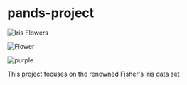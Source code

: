 # pands-project

![Iris Flowers](https://live.staticflickr.com/4394/36510319911_38f7e413ab_n.jpg)

![Flower](https://www.istockphoto.com/photo/purple-iris-flowers-with-water-drops-from-the-rain-in-the-garden-close-up-spring-gm1403859577-456265642)

![purple](https://www.istockphoto.com/photo/siberian-iris-gm174632734-9060295)

This project focuses on the renowned Fisher's Iris data set 
